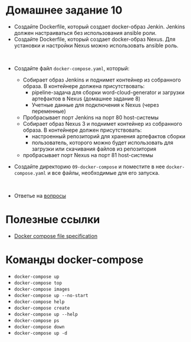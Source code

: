 # Домашнее задание 10

- Создайте Dockerfile, который создает docker-образ Jenkin. Jenkins должен настраиваться без использования ansible роли.
- Создайте Dockerfile, который создает docker-образ Nexus. Для установки и настройки Nexus можно использовать ansible роль.

&nbsp;
- Создайте файл `docker-compose.yaml`, который:
  - Собирает образ Jenkins и поднимет контейнер из собранного образа. В контейнере должена присутствовать:
    - pipeline-задача для сборки word-cloud-generator и загрузки артефактов в Nexus (домашнее задание 8)
    - Учетные данные для подключения к Nexus (через переменные)
  - Пробрасывает порт Jenkins на порт 80 host-системы
  - Собирает образ Nexus 3 и поднимет контейнер из собранного образа. В контейнере должен присутствовать:
    - настроенный репозиторий для хранения артефактов сборки 
    - пользователь, которого можно будет использовать для загрузки или скачивания файлов из репозитория
  - пробрасывает порт Nexus на порт 81 host-системы

- Создайте директорию `09-docker-compose` и поместите в нее `docker-compose.yaml` и все файлы, необходимые для его запуска.

&nbsp;
- Ответье на [вопросы](https://forms.gle/etxojYXzLnRynEp3A)

# Полезные ссылки
- [Docker compose file specification](https://docs.docker.com/compose/compose-file/compose-versioning/)

# Команды docker-compose
- `docker-compose up`
- `docker-compose top`
- `docker-compose images`
- `docker-compose up --no-start`
- `docker-compose help`
- `docker-compose create`
- `docker-compose up --help`
- `docker-compose ps`
- `docker-compose down`
- `docker-compose up -d`
